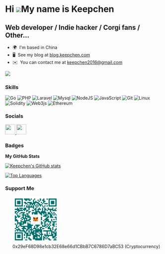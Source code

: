 Hi ![](https://user-images.githubusercontent.com/18350557/176309783-0785949b-9127-417c-8b55-ab5a4333674e.gif)My name is Keepchen
===============================================================================================================================

Web developer / Indie hacker / Corgi fans / Other...
--------------------------------------------------

* 🌍  I'm based in China
* 🖥️  See my blog at [blog.keepchen.com](https://blog.keepchen.com?form=github)
* ✉️  You can contact me at [keepchen2016@gmail.com](mailto:keepchen2016@gmail.com)

<a href="https://www.twitter.com/wowgogoing" target="_blank" rel="noreferrer"><img
src="https://img.shields.io/twitter/follow/wowgogoing?logo=twitter&style=for-the-badge&color=0891b2&labelColor=1c1917"
/></a>

### Skills


<p align="left">
  <img src="https://raw.githubusercontent.com/danielcranney/readme-generator/main/public/icons/skills/go-colored.svg" width="36" height="36" alt="Go" />
  <img src="https://raw.githubusercontent.com/danielcranney/readme-generator/main/public/icons/skills/php-colored.svg" width="36" height="36" alt="PHP" />
  <img src="https://raw.githubusercontent.com/danielcranney/readme-generator/main/public/icons/skills/laravel-colored.svg" width="36" height="36" alt="Laravel" />
  <img src="https://raw.githubusercontent.com/danielcranney/readme-generator/main/public/icons/skills/mysql-colored.svg" width="36" height="36" alt="Mysql" />
  <img src="https://raw.githubusercontent.com/danielcranney/readme-generator/main/public/icons/skills/nodejs-colored.svg" width="36" height="36" alt="NodeJS" />
  <img src="https://raw.githubusercontent.com/danielcranney/readme-generator/main/public/icons/skills/javascript-colored.svg" width="36" height="36" alt="JavaScript" />
  <img src="https://raw.githubusercontent.com/danielcranney/readme-generator/main/public/icons/skills/git-colored.svg" width="36" height="36" alt="Git" />
  <img src="https://raw.githubusercontent.com/danielcranney/readme-generator/main/public/icons/skills/linux-colored.svg" width="36" height="36" alt="Linux" />
  <img src="https://raw.githubusercontent.com/danielcranney/readme-generator/main/public/icons/skills/solidity-colored.svg" width="36" height="36" alt="Solidity" />
  <img src="https://raw.githubusercontent.com/danielcranney/readme-generator/main/public/icons/skills/web3js-colored.svg" width="36" height="36" alt="Web3js" />
  <img src="https://raw.githubusercontent.com/danielcranney/readme-generator/main/public/icons/skills/ethereum-colored.svg" width="36" height="36" alt="Ethereum" />
  
</p>


### Socials

<p align="left">
  <a href="https://www.github.com/WebdevShefali" target="_blank" rel="noreferrer"> 
    <picture> 
      <source media="(prefers-color-scheme: dark)" srcset="https://raw.githubusercontent.com/danielcranney/readme-generator/main/public/icons/socials/github-dark.svg" /> 
      <source media="(prefers-color-scheme: light)" srcset="https://raw.githubusercontent.com/danielcranney/readme-generator/main/public/icons/socials/github.svg" /> 
      <img src="https://raw.githubusercontent.com/danielcranney/readme-generator/main/public/icons/socials/github.svg" width="32" height="32" /> 
    </picture> 
  </a> 
  <a href="https://www.x.com/wowgogoing" target="_blank" rel="noreferrer"> 
    <picture> 
      <source media="(prefers-color-scheme: dark)" srcset="https://raw.githubusercontent.com/danielcranney/readme-generator/main/public/icons/socials/twitter-dark.svg" /> 
      <source media="(prefers-color-scheme: light)" srcset="https://raw.githubusercontent.com/danielcranney/readme-generator/main/public/icons/socials/twitter.svg" /> 
      <img src="https://raw.githubusercontent.com/danielcranney/readme-generator/main/public/icons/socials/twitter.svg" width="32" height="32" /> 
    </picture> 
  </a>
</p>

### Badges

<b>My GitHub Stats</b>

<a href="http://www.github.com/keepchen"><img src="https://github-readme-stats.vercel.app/api?username=keepchen&show_icons=true&hide=contribs&count_private=true&title_color=0891b2&text_color=ffffff&icon_color=0891b2&bg_color=1c1917&hide_border=true&show_icons=true" alt="Keepchen's GitHub stats" /></a>

<a href="https://github.com/keepchen" align="left"><img src="https://github-readme-stats.vercel.app/api/top-langs/?username=keepchen&langs_count=10&title_color=0891b2&text_color=ffffff&icon_color=0891b2&bg_color=1c1917&hide_border=true&locale=en&custom_title=Top%20%Languages" alt="Top Languages" /></a>

### Support Me

<ul style="list-style-type: none; margin: 0;">

<li style="display: inline-block; margin-right: 0.25rem;">
  <img src="blockchain-address.png" width="150" alt="blockchain-address"/>
  0x29eF68D98e1cb32E68e66d1CBbB7C6786D7aBC53  (Cryptocurrency)
</li>
</ul>

